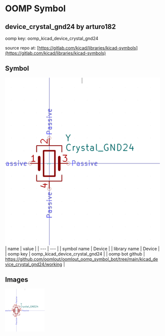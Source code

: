 # OOMP Symbol  
## device_crystal_gnd24  by arturo182  
  
oomp key: oomp_kicad_device_crystal_gnd24  
  
source repo at: [https://gitlab.com/kicad/libraries/kicad-symbols](https://gitlab.com/kicad/libraries/kicad-symbols)  
## Symbol  
  
[![working.png](working_600.png)](working.png)  
| name | value | 
| --- | --- | 
| symbol name | Device | 
| library name | Device | 
| oomp key | oomp_kicad_device_crystal_gnd24 | 
| oomp bot github | https://github.com/oomlout/oomlout_oomp_symbol_bot/tree/main/kicad_device_crystal_gnd24/working | 
## Images  
  
[![working.png](working_140.png)](working.png)  
